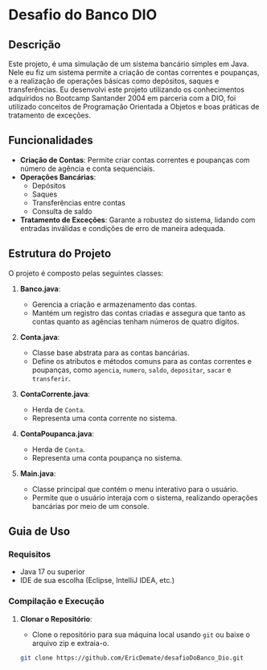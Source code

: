 # Desafio do Banco DIO

## Descrição

Este projeto, é uma simulação de um sistema bancário simples em Java. Nele eu fiz um sistema permite a criação de contas correntes e poupanças, e a realização de operações básicas como depósitos, saques e transferências. Eu desenvolvi este projeto utilizando os conhecimentos adquiridos no Bootcamp Santander 2004 em parceria com a DIO, foi utilizado conceitos de Programação Orientada a Objetos e boas práticas de tratamento de exceções.

## Funcionalidades

- **Criação de Contas**: Permite criar contas correntes e poupanças com número de agência e conta sequenciais.
- **Operações Bancárias**:
  - Depósitos
  - Saques
  - Transferências entre contas
  - Consulta de saldo
- **Tratamento de Exceções**: Garante a robustez do sistema, lidando com entradas inválidas e condições de erro de maneira adequada.

## Estrutura do Projeto

O projeto é composto pelas seguintes classes:

1. **Banco.java**:
   - Gerencia a criação e armazenamento das contas.
   - Mantém um registro das contas criadas e assegura que tanto as contas quanto as agências tenham números de quatro dígitos.

2. **Conta.java**:
   - Classe base abstrata para as contas bancárias.
   - Define os atributos e métodos comuns para as contas correntes e poupanças, como `agencia`, `numero`, `saldo`, `depositar`, `sacar` e `transferir`.

3. **ContaCorrente.java**:
   - Herda de `Conta`.
   - Representa uma conta corrente no sistema.

4. **ContaPoupanca.java**:
   - Herda de `Conta`.
   - Representa uma conta poupança no sistema.

5. **Main.java**:
   - Classe principal que contém o menu interativo para o usuário.
   - Permite que o usuário interaja com o sistema, realizando operações bancárias por meio de um console.

## Guia de Uso

### Requisitos

- Java 17 ou superior
- IDE de sua escolha (Eclipse, IntelliJ IDEA, etc.)

### Compilação e Execução

1. **Clonar o Repositório**:
   - Clone o repositório para sua máquina local usando `git` ou baixe o arquivo zip e extraia-o.
   
   ```bash
   git clone https://github.com/EricDemate/desafioDoBanco_Dio.git
